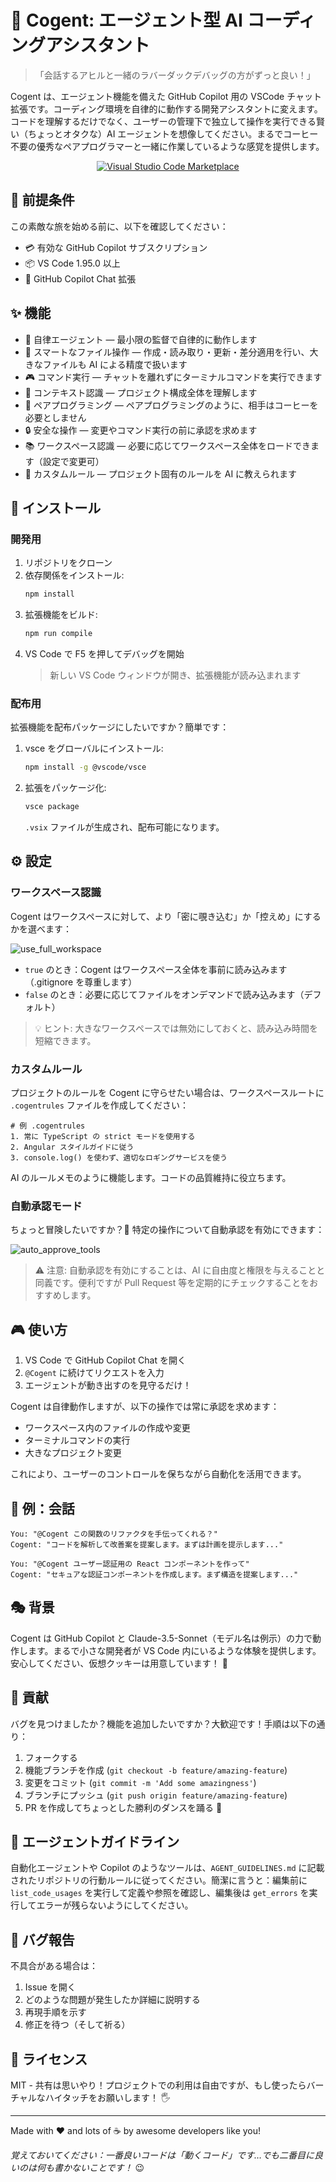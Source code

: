 # 🚀 Cogent: エージェント型 AI コーディングアシスタント

> 「会話するアヒルと一緒のラバーダックデバッグの方がずっと良い！」


Cogent は、エージェント機能を備えた GitHub Copilot 用の VSCode チャット拡張です。コーディング環境を自律的に動作する開発アシスタントに変えます。コードを理解するだけでなく、ユーザーの管理下で独立して操作を実行できる賢い（ちょっとオタクな）AI エージェントを想像してください。まるでコーヒー不要の優秀なペアプログラマーと一緒に作業しているような感覚を提供します。

<div align="center">
  
[![Visual Studio Code Marketplace](https://img.shields.io/visual-studio-marketplace/v/kturung.cogent?color=blue&label=VsCode%20Marketplace&logo=visual-studio-code)](https://marketplace.visualstudio.com/items?itemName=kturung.cogent)

</div>

## 🎯 前提条件

この素敵な旅を始める前に、以下を確認してください：

- 💳 有効な GitHub Copilot サブスクリプション
- 📦 VS Code 1.95.0 以上
- 🤖 GitHub Copilot Chat 拡張

## ✨ 機能

- 🤖 自律エージェント — 最小限の監督で自律的に動作します
- 📝 スマートなファイル操作 — 作成・読み取り・更新・差分適用を行い、大きなファイルも AI による精度で扱います
- 🎮 コマンド実行 — チャットを離れずにターミナルコマンドを実行できます
- 🧠 コンテキスト認識 — プロジェクト構成全体を理解します
- 🤝 ペアプログラミング — ペアプログラミングのように、相手はコーヒーを必要としません
- 🔒 安全な操作 — 変更やコマンド実行の前に承認を求めます
- 📚 ワークスペース認識 — 必要に応じてワークスペース全体をロードできます（設定で変更可）
- 📜 カスタムルール — プロジェクト固有のルールを AI に教えられます

## 🚀 インストール

### 開発用

1. リポジトリをクローン
2. 依存関係をインストール:
   ```bash
   npm install
   ```
3. 拡張機能をビルド:
   ```bash
   npm run compile
   ```
4. VS Code で F5 を押してデバッグを開始
   > 新しい VS Code ウィンドウが開き、拡張機能が読み込まれます

### 配布用

拡張機能を配布パッケージにしたいですか？簡単です：

1. vsce をグローバルにインストール:
   ```bash
   npm install -g @vscode/vsce
   ```
2. 拡張をパッケージ化:
   ```bash
   vsce package
   ```
   `.vsix` ファイルが生成され、配布可能になります。

## ⚙️ 設定

### ワークスペース認識

Cogent はワークスペースに対して、より「密に覗き込む」か「控えめ」にするかを選べます：

![use_full_workspace](assets/use-full-workspace.png)

- `true` のとき：Cogent はワークスペース全体を事前に読み込みます（.gitignore を尊重します）
- `false` のとき：必要に応じてファイルをオンデマンドで読み込みます（デフォルト）

> 💡 ヒント: 大きなワークスペースでは無効にしておくと、読み込み時間を短縮できます。

### カスタムルール

プロジェクトのルールを Cogent に守らせたい場合は、ワークスペースルートに `.cogentrules` ファイルを作成してください：

```plaintext
# 例 .cogentrules
1. 常に TypeScript の strict モードを使用する
2. Angular スタイルガイドに従う
3. console.log() を使わず、適切なロギングサービスを使う
```

AI のルールメモのように機能します。コードの品質維持に役立ちます。

### 自動承認モード

ちょっと冒険したいですか？🎢 特定の操作について自動承認を有効にできます：

![auto_approve_tools](assets/auto-approve-tools.png)

> ⚠️ 注意: 自動承認を有効にすることは、AI に自由度と権限を与えることと同義です。便利ですが Pull Request 等を定期的にチェックすることをおすすめします。

## 🎮 使い方

1. VS Code で GitHub Copilot Chat を開く
2. `@Cogent` に続けてリクエストを入力
3. エージェントが動き出すのを見守るだけ！

Cogent は自律動作しますが、以下の操作では常に承認を求めます：
- ワークスペース内のファイルの作成や変更
- ターミナルコマンドの実行
- 大きなプロジェクト変更

これにより、ユーザーのコントロールを保ちながら自動化を活用できます。

## 💬 例：会話

```
You: "@Cogent この関数のリファクタを手伝ってくれる？"
Cogent: "コードを解析して改善案を提案します。まずは計画を提示します..."
```

```
You: "@Cogent ユーザー認証用の React コンポーネントを作って"
Cogent: "セキュアな認証コンポーネントを作成します。まず構造を提案します..."
```

## 🎭 背景

Cogent は GitHub Copilot と Claude-3.5-Sonnet（モデル名は例示）の力で動作します。まるで小さな開発者が VS Code 内にいるような体験を提供します。安心してください、仮想クッキーは用意しています！ 🍪

## 🤝 貢献

バグを見つけましたか？機能を追加したいですか？大歓迎です！手順は以下の通り：

1. フォークする
2. 機能ブランチを作成 (`git checkout -b feature/amazing-feature`)
3. 変更をコミット (`git commit -m 'Add some amazingness'`)
4. ブランチにプッシュ (`git push origin feature/amazing-feature`)
5. PR を作成してちょっとした勝利のダンスを踊る 💃

## 🤖 エージェントガイドライン

自動化エージェントや Copilot のようなツールは、`AGENT_GUIDELINES.md` に記載されたリポジトリの行動ルールに従ってください。簡潔に言うと：編集前に `list_code_usages` を実行して定義や参照を確認し、編集後は `get_errors` を実行してエラーが残らないようにしてください。

## 🐛 バグ報告

不具合がある場合は：

1. Issue を開く
2. どのような問題が発生したか詳細に説明する
3. 再現手順を示す
4. 修正を待つ（そして祈る）

## 📜 ライセンス

MIT - 共有は思いやり！プロジェクトでの利用は自由ですが、もし使ったらバーチャルなハイタッチをお願いします！ 🖐️

---

Made with ❤️ and lots of ☕ by awesome developers like you!

*覚えておいてください：一番良いコードは「動くコード」です…でも二番目に良いのは何も書かないことです！* 😉